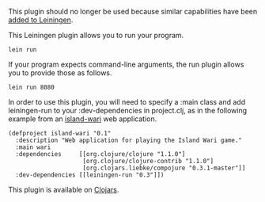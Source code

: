 This plugin should no longer be used because similar capabilities have been [added to Leiningen](https://github.com/technomancy/leiningen/blob/master/src/leiningen/run.clj).

This Leiningen plugin allows you to run your program.

    lein run

If your program expects command-line arguments, the run plugin allows you to provide those as follows.

    lein run 8080

In order to use this plugin, you will need to specify a :main class and add leiningen-run to your :dev-dependencies in project.clj, as in the following example from an [island-wari](http://github.com/ericlavigne/island-wari) web application.

    (defproject island-wari "0.1"
      :description "Web application for playing the Island Wari game."
      :main wari
      :dependencies     [[org.clojure/clojure "1.1.0"]
                         [org.clojure/clojure-contrib "1.1.0"]
                         [org.clojars.liebke/compojure "0.3.1-master"]]
      :dev-dependencies [[leiningen-run "0.3"]])
 
This plugin is available on [Clojars](http://clojars.org/leiningen-run).
